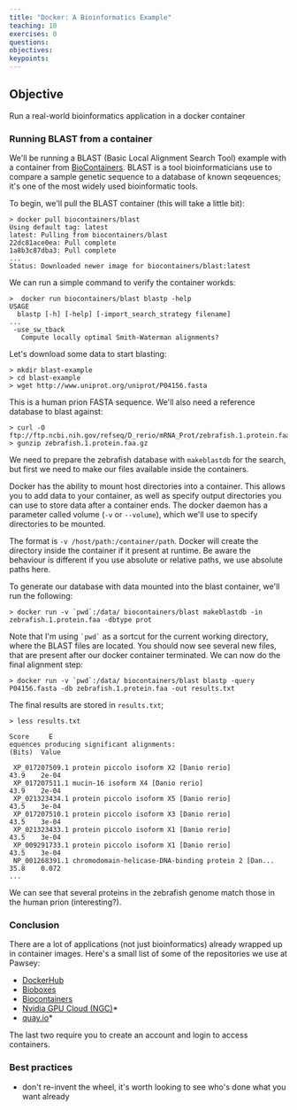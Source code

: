 ```yaml
---
title: "Docker: A Bioinformatics Example"
teaching: 10
exercises: 0
questions:
objectives:
keypoints:
---
```


## Objective ##
Run a real-world bioinformatics application in a docker container

### Running BLAST from a container ###
We'll be running a BLAST (Basic Local Alignment Search Tool) example with a container from [BioContainers](https://biocontainers.pro).  BLAST is a tool bioinformaticians use to compare a sample genetic sequence to a database of known seqeuences; it's one of the most widely used bioinformatic tools.

To begin, we'll pull the BLAST container (this will take a little bit):

```
> docker pull biocontainers/blast
Using default tag: latest
latest: Pulling from biocontainers/blast
22dc81ace0ea: Pull complete
1a8b3c87dba3: Pull complete
...
Status: Downloaded newer image for biocontainers/blast:latest
```

We can run a simple command to verify the container workds:

```
>  docker run biocontainers/blast blastp -help
USAGE
  blastp [-h] [-help] [-import_search_strategy filename]
...
 -use_sw_tback
   Compute locally optimal Smith-Waterman alignments?
```

Let's download some data to start blasting:

```
> mkdir blast-example
> cd blast-example
> wget http://www.uniprot.org/uniprot/P04156.fasta
```

This is a human prion FASTA sequence.  We'll also need a reference database to blast against:

```
> curl -O ftp://ftp.ncbi.nih.gov/refseq/D_rerio/mRNA_Prot/zebrafish.1.protein.faa.gz
> gunzip zebrafish.1.protein.faa.gz
```

We need to prepare the zebrafish database with `makeblastdb` for the search, but first we need to make our files available inside the containers.

Docker has the ability to mount host directories into a container.  This allows you to add data to your container, as well as specify output directories you can use to store data after a container ends.  The docker daemon has a parameter called volume (`-v` or `--volume`), which we'll use to specify directories to be mounted.

The format is `-v /host/path:/container/path`.  Docker will create the directory inside the container if it present at runtime.  Be aware the behaviour is different if you use absolute or relative paths, we use absolute paths here.

To generate our database with data mounted into the blast container, we'll run the following:

```
> docker run -v `pwd`:/data/ biocontainers/blast makeblastdb -in zebrafish.1.protein.faa -dbtype prot
```

Note that I'm using ``` `pwd` ``` as a sortcut for the current working directory, where the BLAST files are located.  You should now see several new files, that are present after our docker container terminated.  We can now do the final alignment step:

```
> docker run -v `pwd`:/data/ biocontainers/blast blastp -query P04156.fasta -db zebrafish.1.protein.faa -out results.txt
```
The final results are stored in `results.txt`;
```
> less results.txt
                                                                     Score     E
equences producing significant alignments:                          (Bits)  Value

 XP_017207509.1 protein piccolo isoform X2 [Danio rerio]             43.9    2e-04
 XP_017207511.1 mucin-16 isoform X4 [Danio rerio]                    43.9    2e-04
 XP_021323434.1 protein piccolo isoform X5 [Danio rerio]             43.5    3e-04
 XP_017207510.1 protein piccolo isoform X3 [Danio rerio]             43.5    3e-04
 XP_021323433.1 protein piccolo isoform X1 [Danio rerio]             43.5    3e-04
 XP_009291733.1 protein piccolo isoform X1 [Danio rerio]             43.5    3e-04
 NP_001268391.1 chromodomain-helicase-DNA-binding protein 2 [Dan...  35.8    0.072
...
```
We can see that several proteins in the zebrafish genome match those in the human prion (interesting?).


### Conclusion ###
There are a lot of applications (not just bioinformatics) already wrapped up in container images.  Here's a small list of some of the repositories we use at Pawsey:

* [DockerHub](hub.docker.com)
* [Bioboxes](bioboxes.org)
* [Biocontainers](biocontainers.pro)
* [Nvidia GPU Cloud (NGC)](ngc.nvidia.com)*
* [quay.io](quay.io)*

The last two require you to create an account and login to access containers.

### Best practices ###

- don't re-invent the wheel, it's worth looking to see who's done what you want already

